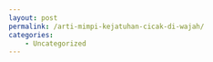 ```yaml
---
layout: post
permalink: /arti-mimpi-kejatuhan-cicak-di-wajah/
categories:
    - Uncategorized
---
```


